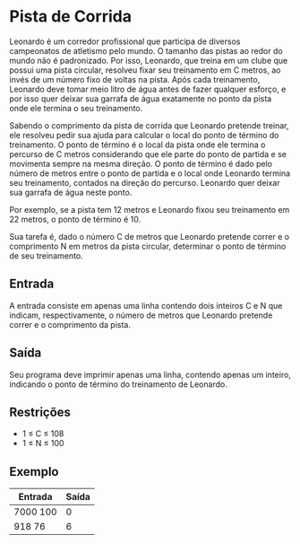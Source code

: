 # Pista de Corrida

Leonardo é um corredor profissional que participa de diversos campeonatos de atletismo pelo mundo. O tamanho das pistas ao redor do mundo não é padronizado. Por isso, Leonardo, que treina em um clube que possui uma pista circular, resolveu fixar seu treinamento em C metros, ao invés de um número fixo de voltas na pista. Após cada treinamento, Leonardo deve tomar meio litro de água antes de fazer qualquer esforço, e por isso quer deixar sua garrafa de água exatamente no ponto da pista onde ele termina o seu treinamento.

Sabendo o comprimento da pista de corrida que Leonardo pretende treinar, ele resolveu pedir sua ajuda para calcular o local do ponto de término do treinamento. O ponto de término é o local da pista onde ele termina o percurso de C metros considerando que ele parte do ponto de partida e se movimenta sempre na mesma direção. O ponto de término é dado pelo número de metros entre o ponto de partida e o local onde Leonardo termina seu treinamento, contados na direção do percurso. Leonardo quer deixar sua garrafa de água neste ponto.

Por exemplo, se a pista tem 12 metros e Leonardo fixou seu treinamento em 22 metros, o ponto de término é 10.

Sua tarefa é, dado o número C de metros que Leonardo pretende correr e o comprimento N em metros da pista circular, determinar o ponto de término de seu treinamento.

## Entrada

A entrada consiste em apenas uma linha contendo dois inteiros C e N que indicam, respectivamente, o número de metros que Leonardo pretende correr e o comprimento da pista.

## Saída

Seu programa deve imprimir apenas uma linha, contendo apenas um inteiro, indicando o ponto de término do treinamento de Leonardo.

## Restrições

- 1 ≤ C ≤ 108
- 1 ≤ N ≤ 100

## Exemplo

| Entrada  | Saída |
| -------- | ----- |
| 7000 100 | 0     |
| 918 76   | 6     |
